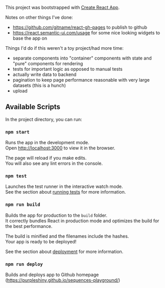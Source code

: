 This project was bootstrapped with [Create React App](https://github.com/facebook/create-react-app).

Notes on other things I've done:
- https://github.com/gitname/react-gh-pages to publish to github
- https://react.semantic-ui.com/usage for some nice looking widgets to base the app on

Things I'd do if this weren't a toy project/had more time:
- separate components into "container" components with state and "pure" components for rendering
- tests for important logic as opposed to manual tests
- actually write data to backend
- pagination to keep page performance reasonable with very large datasets (this is a hunch)
- upload

## Available Scripts

In the project directory, you can run:

### `npm start`

Runs the app in the development mode.<br />
Open [http://localhost:3000](http://localhost:3000) to view it in the browser.

The page will reload if you make edits.<br />
You will also see any lint errors in the console.

### `npm test`

Launches the test runner in the interactive watch mode.<br />
See the section about [running tests](https://facebook.github.io/create-react-app/docs/running-tests) for more information.

### `npm run build`

Builds the app for production to the `build` folder.<br />
It correctly bundles React in production mode and optimizes the build for the best performance.

The build is minified and the filenames include the hashes.<br />
Your app is ready to be deployed!

See the section about [deployment](https://facebook.github.io/create-react-app/docs/deployment) for more information.

### `npm run deploy`

Builds and deploys app to Github homepage (https://purpleshiny.github.io/sequences-playground/)